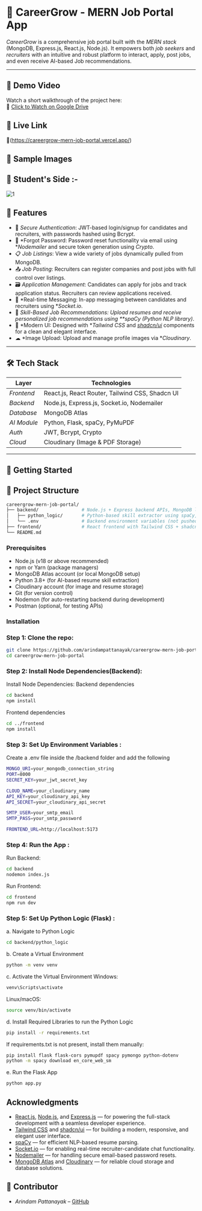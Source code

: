 # 💼 CareerGrow - MERN Job Portal App

*CareerGrow* is a comprehensive job portal built with the *MERN stack* (MongoDB, Express.js, React.js, Node.js). It empowers both *job seekers* and *recruiters* with an intuitive and robust platform to interact, apply, post jobs, and even receive AI-based Job recommendations.

---
## 🎥 Demo Video

Watch a short walkthrough of the project here:  
🔗 [Click to Watch on Google Drive](https://drive.google.com/file/d/1HHEq618IXJjfib7XnkUA93Am0lz9RT5-/view?usp=drive_link)
## 🎥 Live Link
🔗(https://careergrow-mern-job-portal.vercel.app/)

## 🧩 Sample Images
## 🧩 Student's Side :-
![1](p1.png)



## 🚀 Features

- 🔐 *Secure Authentication*: JWT-based login/signup for candidates and recruiters, with passwords hashed using Bcrypt.
- 🔄 *Forgot Password: Password reset functionality via email using **Nodemailer* and secure token generation using *Crypto*.
- 📋 *Job Listings*: View a wide variety of jobs dynamically pulled from MongoDB.
- 📤 *Job Posting*: Recruiters can register companies and post jobs with full control over listings.
- 🗃 *Application Management*: Candidates can apply for jobs and track application status. Recruiters can review applications received.
- 🤝 *Real-time Messaging: In-app messaging between candidates and recruiters using **Socket.io*.
- 🧠 *Skill-Based Job Recommendations: Upload resumes and receive personalized job recommendations using **spaCy (Python NLP library)*.
- 🌈 *Modern UI: Designed with **Tailwind CSS* and [*shadcn/ui*](https://ui.shadcn.com/docs/components) components for a clean and elegant interface.
- ☁ *Image Upload: Upload and manage profile images via **Cloudinary*.

---

## 🛠 Tech Stack

| Layer         | Technologies                                                                           |
|---------------|----------------------------------------------------------------------------------------|
| *Frontend*  | React.js, React Router, Tailwind CSS, Shadcn UI                                       |
| *Backend*   | Node.js, Express.js, Socket.io, Nodemailer                          |
| *Database*  | MongoDB Atlas                                                                         |
| *AI Module* | Python, Flask, spaCy, PyMuPDF                                                          |
| *Auth*      | JWT, Bcrypt, Crypto                                                                    |
| *Cloud*     | Cloudinary (Image & PDF Storage)                                                             |

---

## 🚀 Getting Started

## 📁 Project Structure

```bash
careergrow-mern-job-portal/
├── backend/                # Node.js + Express backend APIs, MongoDB logic, and Python integration
│   ├── python_logic/       # Python-based skill extractor using spaCy, invoked via backend
│   └── .env                # Backend environment variables (not pushed to Git)
├── frontend/               # React frontend with Tailwind CSS + shadcn/ui
└── README.md
```

### Prerequisites

- Node.js (v18 or above recommended)
- npm or Yarn (package managers)
- MongoDB Atlas account (or local MongoDB setup)
- Python 3.8+ (for AI-based resume skill extraction)
- Cloudinary account (for image and resume storage)
- Git (for version control)
- Nodemon (for auto-restarting backend during development)
- Postman (optional, for testing APIs)

### Installation

### Step 1: Clone the repo:
   ```bash
   git clone https://github.com/arindampattanayak/careergrow-mern-job-portal.git
   cd careergrow-mern-job-portal
```
### Step 2: Install Node Dependencies(Backend):
Install Node Dependencies:
Backend dependencies
```bash
cd backend
npm install
```
Frontend dependencies
```bash
cd ../frontend
npm install
```
### Step 3: Set Up Environment Variables :
Create a .env file inside the /backend folder and add the following
```bash
MONGO_URI=your_mongodb_connection_string
PORT=8000
SECRET_KEY=your_jwt_secret_key

CLOUD_NAME=your_cloudinary_name
API_KEY=your_cloudinary_api_key
API_SECRET=your_cloudinary_api_secret

SMTP_USER=your_smtp_email
SMTP_PASS=your_smtp_password

FRONTEND_URL=http://localhost:5173
```
### Step 4: Run the App :
Run Backend:
```bash
cd backend
nodemon index.js
```
Run Frontend:
```bash
cd frontend
npm run dev
```
### Step 5: Set Up Python Logic (Flask) :
a. Navigate to Python Logic
```bash
cd backend/python_logic
```
b. Create a Virtual Environment
```bash
python -m venv venv
```
c. Activate the Virtual Environment
Windows:
```bash
venv\Scripts\activate
```
Linux/macOS:
```bash
source venv/bin/activate
```
d. Install Required Libraries to run the Python Logic
```bash
pip install -r requirements.txt
```
If requirements.txt is not present, install them manually:
```bash
pip install flask flask-cors pymupdf spacy pymongo python-dotenv
python -m spacy download en_core_web_sm
```
e. Run the Flask App
```bash
python app.py
```
## Acknowledgments

- [React.js](https://reactjs.org/), [Node.js](https://nodejs.org/), and [Express.js](https://expressjs.com/) — for powering the full-stack development with a seamless developer experience.  
- [Tailwind CSS](https://tailwindcss.com/) and [shadcn/ui](https://ui.shadcn.com/) — for building a modern, responsive, and elegant user interface.  
- [spaCy](https://spacy.io/) — for efficient NLP-based resume parsing.  
- [Socket.io](https://socket.io/) — for enabling real-time recruiter-candidate chat functionality.  
- [Nodemailer](https://nodemailer.com/) — for handling secure email-based password resets.  
- [MongoDB Atlas](https://www.mongodb.com/atlas) and [Cloudinary](https://cloudinary.com/) — for reliable cloud storage and database solutions.  


## 👤 Contributor

- *Arindam Pattanayak* – [GitHub](https://github.com/arindampattanayak)
